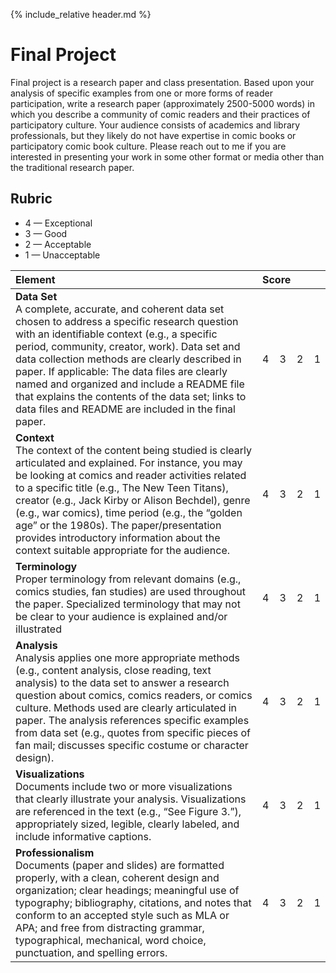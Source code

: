 {% include_relative header.md %}

# Final Project

Final project is a research paper and class presentation. Based upon your analysis of specific examples from one or more forms of reader participation, write a research paper (approximately 2500-5000 words) in which you describe a community of comic readers and their practices of participatory culture. Your audience consists of academics and library professionals, but they likely do not have expertise in comic books or participatory comic book culture. Please reach out to me if you are interested in presenting your work in some other format or media other than the traditional research paper.

## Rubric

- 4 — Exceptional
- 3 — Good
- 2 — Acceptable
- 1 — Unacceptable 

| Element | Score |
| :---    | :---  |
| **Data Set**<br/>A complete, accurate, and coherent data set chosen to address a specific research question with an identifiable context (e.g., a specific period, community, creator, work). Data set and data collection methods are clearly described in paper. If applicable: The data files are clearly named and organized and include a README file that explains the contents of the data set; links to data files and README are included in the final paper. | 4&#x00a0;&#x00a0;&#x00a0;&#x00a0;3&#x00a0;&#x00a0;&#x00a0;&#x00a0;2&#x00a0;&#x00a0;&#x00a0;&#x00a0;1   |
| **Context**<br/>The context of the content being studied is clearly articulated and explained. For instance, you may be looking at comics and reader activities related to a specific title (e.g., The New Teen Titans), creator (e.g., Jack Kirby or Alison Bechdel), genre (e.g., war comics), time period (e.g., the “golden age” or the 1980s). The paper/presentation provides introductory information about the context suitable appropriate for the audience. | 4&#x00a0;&#x00a0;&#x00a0;&#x00a0;3&#x00a0;&#x00a0;&#x00a0;&#x00a0;2&#x00a0;&#x00a0;&#x00a0;&#x00a0;1  |
| **Terminology**<br/>Proper terminology from relevant domains (e.g., comics studies, fan studies) are used throughout the paper. Specialized terminology that may not be clear to your audience is explained and/or illustrated | 4&#x00a0;&#x00a0;&#x00a0;&#x00a0;3&#x00a0;&#x00a0;&#x00a0;&#x00a0;2&#x00a0;&#x00a0;&#x00a0;&#x00a0;1 |
| **Analysis**<br/>Analysis applies one more appropriate methods (e.g., content analysis, close reading, text analysis) to the data set to answer a research question about comics, comics readers, or comics culture. Methods used are clearly articulated in paper. The analysis references specific examples from data set (e.g., quotes from specific pieces of fan mail; discusses specific costume or character design).  | 4&#x00a0;&#x00a0;&#x00a0;&#x00a0;3&#x00a0;&#x00a0;&#x00a0;&#x00a0;2&#x00a0;&#x00a0;&#x00a0;&#x00a0;1 |
| **Visualizations**<br/>Documents include two or more visualizations that clearly illustrate your analysis. Visualizations are referenced in the text (e.g., “See Figure 3.”), appropriately sized, legible, clearly labeled, and include informative captions. | 4&#x00a0;&#x00a0;&#x00a0;&#x00a0;3&#x00a0;&#x00a0;&#x00a0;&#x00a0;2&#x00a0;&#x00a0;&#x00a0;&#x00a0;1 |
| **Professionalism**<br/>Documents (paper and slides) are formatted properly, with a clean, coherent design and organization; clear headings; meaningful use of typography; bibliography, citations, and notes that conform to an accepted style such as MLA or APA; and free from distracting grammar, typographical, mechanical, word choice, punctuation, and spelling errors. | 4&#x00a0;&#x00a0;&#x00a0;&#x00a0;3&#x00a0;&#x00a0;&#x00a0;&#x00a0;2&#x00a0;&#x00a0;&#x00a0;&#x00a0;1 |